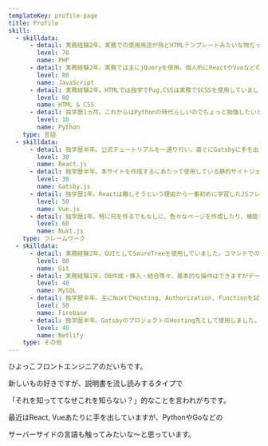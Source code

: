 ```yaml
---
templateKey: profile-page
title: Profile
skill:
  - skilldata:
      - detail: 実務経験2年。実務での使用用途が殆どHTMLテンプレートみたいな物だった為、Classやオブジェクト指向については少し苦手意識があります😅
        level: 70
        name: PHP
      - detail: 実務経験2年。実務では主にjQueryを使用。個人的にReactやVueなどのフレームワークを少し齧りました。次はしっかりTypeScriptの学習をしていきたいと思っています🙋‍♂️
        level: 80
        name: JavaScript
      - detail: 実務経験2年。HTMLでは独学でPug,CSSは実務でSCSSを使用していました。
        level: 80
        name: HTML & CSS
      - detail: 独学歴1ヵ月。これからはPythonの時代らしいのでちょっと勉強したいと思って始めました。Pythonデキルマンになりたい！
        level: 10
        name: Python
    type: 言語
  - skilldata:
      - detail: 独学歴半年。公式チュートリアルを一通り行い、直ぐにGatsbyに手を出してしまったため、ReactでわからないのかGatsbyでわからないのかも分からない時もたまにあります😅個人的に今後はVueよりも力を入れて勉強したいと思っています💪
        level: 30
        name: React.js
      - detail: 独学歴半年。本サイトを作成するにあたって使用している静的サイトジェネレータ。便利すぎて感動している所です。
        level: 30
        name: Gatsby.js
      - detail: 独学歴1年。Reactは難しそうという理由から一番初めに学習したJSフレームワーク。v2を割と触り込みましたが、v3が出て以来触れていないので、また少し触ってみたいと思っています🙋‍♂️
        level: 50
        name: Vue.js
      - detail: 独学歴1年。特に何を作るでもなしに、色々なページを作成したり、機能を試したりして遊びました。VuexもNuxtを触りながらある程度慣れる事ができました💪
        level: 60
        name: Nuxt.js
    type: フレームワーク
  - skilldata:
      - detail: 実務経験2年。GUIとしてSoureTreeを使用していました。コマンドでの操作も基本的なものならできます💪
        level: 80
        name: Git
      - detail: 実務経験1年。DB作成・挿入・結合等々、基本的な操作はできますがデータベース設計は殆ど未経験みたいなものです😅
        level: 40
        name: MySQL
      - detail: 独学歴半年。主にNuxtでHosting, Authorization, Functionを試しました。めちゃくちゃ多機能でGoogleさん製という信用もあるので、力を入れて学習していきたいと思っています🔥
        level: 50
        name: Firebase
      - detail: 独学歴半年。GatsbyのプロジェクトのHosting先として使用しました。本サイトのHostingもNetlifyで行っています。
        level: 40
        name: Netlify
    type: その他
---
```

ひよっこフロントエンジニアのだいちです。

新しいもの好きですが、説明書を流し読みするタイプで

「それを知っててなぜこれを知らない？」的なことを言われがちです。

最近はReact, Vueあたりに手を出していますが、PythonやGoなどの

サーバーサイドの言語も触ってみたいな～と思っています。

